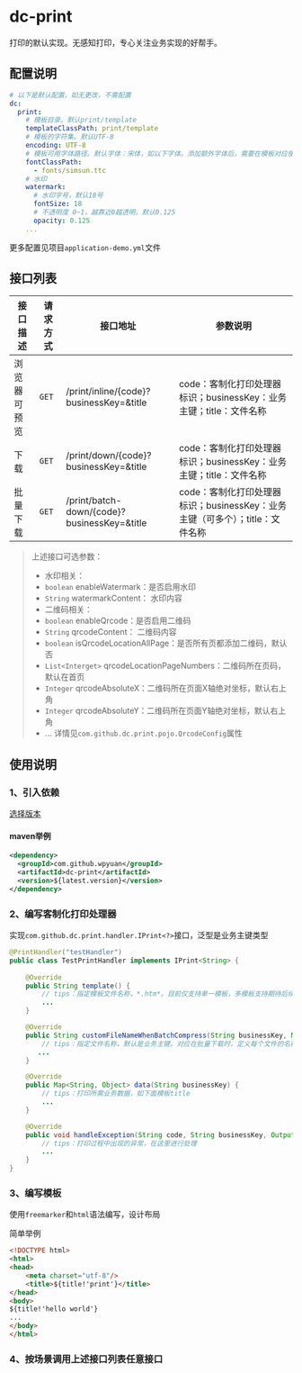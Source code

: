 # dc-print
打印的默认实现。无感知打印，专心关注业务实现的好帮手。

## 配置说明
```yml
# 以下是默认配置，如无更改，不需配置
dc:
  print:
    # 模板目录。默认print/template
    templateClassPath: print/template
    # 模板的字符集。默认UTF-8
    encoding: UTF-8
    # 模板可用字体路径。默认字体：宋体，如以下字体。添加额外字体后，需要在模板对应使用
    fontClassPath:
      - fonts/simsun.ttc
    # 水印
    watermark:
      # 水印字号，默认18号
      fontSize: 18
      # 不透明度 0~1，越靠近0越透明，默认0.125
      opacity: 0.125
    ...
```
更多配置见项目`application-demo.yml`文件

## 接口列表
| 接口描述 | 请求方式 | 接口地址 | 参数说明 |
| --- | --- | ---| ---|
| 浏览器可预览 | `GET` | /print/inline/{code}?businessKey=&title| code：客制化打印处理器标识；businessKey：业务主键；title：文件名称 |
| 下载 | `GET` | /print/down/{code}?businessKey=&title | code：客制化打印处理器标识；businessKey：业务主键；title：文件名称 |
| 批量下载 |`GET`| /print/batch-down/{code}?businessKey=&title| code：客制化打印处理器标识；businessKey：业务主键（可多个）；title：文件名称 |

> 上述接口可选参数：
> - 水印相关：
>  - `boolean` enableWatermark：是否启用水印
>  - `String`  watermarkContent： 水印内容
> - 二维码相关：
>  - `boolean` enableQrcode：是否启用二维码
>  - `String`  qrcodeContent： 二维码内容
>  - `boolean` isQrcodeLocationAllPage：是否所有页都添加二维码，默认否
>  - `List<Interget>` qrcodeLocationPageNumbers：二维码所在页码，默认在首页
>  - `Integer` qrcodeAbsoluteX：二维码所在页面X轴绝对坐标，默认右上角
>  - `Integer` qrcodeAbsoluteY：二维码所在页面Y轴绝对坐标，默认右上角
>  - ... 详情见`com.github.dc.print.pojo.QrcodeConfig`属性

## 使用说明
### 1、引入依赖
[选择版本](https://search.maven.org/artifact/com.github.wpyuan/dc-print)

#### maven举例
```xml
<dependency>
  <groupId>com.github.wpyuan</groupId>
  <artifactId>dc-print</artifactId>
  <version>${latest.version}</version>
</dependency>
```
### 2、编写客制化打印处理器

实现`com.github.dc.print.handler.IPrint<?>`接口，泛型是业务主键类型

```java
@PrintHandler("testHandler")
public class TestPrintHandler implements IPrint<String> {
    
    @Override
    public String template() {
        // tips：指定模板文件名称，*.htm*。目前仅支持单一模板，多模板支持期待后续更新
        ...
    }

    @Override
    public String customFileNameWhenBatchCompress(String businessKey, Map<String, Object> data, String defaultFileName) {
        // tips：指定文件名称，默认是业务主键。对应在批量下载时，定义每个文件的名称，在需要自定义时覆盖实现此方法
       ...
    }

    @Override
    public Map<String, Object> data(String businessKey) {
        // tips：打印所需业务数据，如下面模板title
        ...
    }

    @Override
    public void handleException(String code, String businessKey, OutputStream os, Exception e) {
        // tips：打印过程中出现的异常，在这里进行处理
        ...
    }
}
```

### 3、编写模板
使用`freemarker`和`html`语法编写，设计布局

简单举例
```html
<!DOCTYPE html>
<html>
<head>
    <meta charset="utf-8"/>
    <title>${title!'print'}</title>
</head>
<body>
${title!'hello world'}
...
</body>
</html>
```

### 4、按场景调用上述接口列表任意接口
